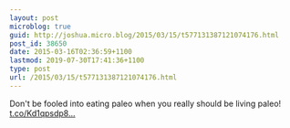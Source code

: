 ```yaml
---
layout: post
microblog: true
guid: http://joshua.micro.blog/2015/03/15/t577131387121074176.html
post_id: 38650
date: 2015-03-16T02:36:59+1100
lastmod: 2019-07-30T17:41:36+1100
type: post
url: /2015/03/15/t577131387121074176.html
---
```

Don't be fooled into eating paleo when you really should be living paleo! [t.co/Kd1qpsdp8...](http://t.co/Kd1qpsdp8L)
